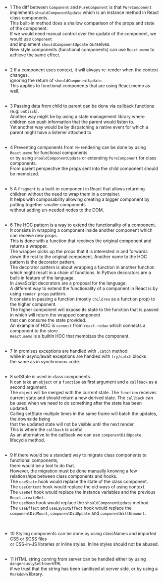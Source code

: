 - 1 The diff between `Component` and `PureComponent` is that `PureComponent`  
   implements `shouldComponentUpdate` which is an instance method in React class components.  
   This built-in method does a shallow comparison of the props and state of the component.  
   If we would need manual control over the update of the component, we would use `Component`  
   and implement `shouldComponentUpdate` ourselves.  
   New style components (functional components) can use `React.memo` to achieve the same effect.
   <br /><br />

 - 2 If a component uses context, it will always re-render when the context changes.  
   ignoring the return of `shouldComponentUpdate`.  
   This applies to functional components that are using React.memo as well.
   <br /><br />

 - 3 Passing data from child to parent can be done via callback functions (e.g: `onClick`).  
   Another way might be by using a state management library where children can push information that the parent would listen to.  
   Yet another way would be by dispatching a native event for which a parent might have a listener attached to.
   <br /><br />


- 4 Preventing components from re-rendering can be done by using `React.memo` for functional components  
  or by using `shouldComponentUpdate` or extending `PureComponent` for class components.  
  From parent perspective the props sent into the child component should be memoized.
  <br /><br />


- 5 A `Fragment` is a built-in component in React that allows returning children without the need to wrap them in a container.  
   It helps with composability allowing creating a bigger component by putting together smaller components  
   without adding un-needed nodes to the DOM.
   <br /><br />


- 6 The HOC pattern is a way to extend the functionality of a component.  
  It consists in wrapping a component inside another component which can receive new props.  
  This is done with a function that receives the original component and returns a wrapper.  
  The wrapper picks up the props that it is interested in and forwards down the rest to the original component.
  Another name to the HOC pattern is the decorator pattern.  
  The decorator pattern is about wrapping a function in another function which might result in a chain of functions.
  In Python decorators are a built-in feature of the language.  
  In JavaScript decorators are a proposal for the language.  
  A different way to extend the functionality of a component in React is by using `render props` pattern.  
  It consists in passing a function (mostly `children` as a function prop) to the higher component.  
  The higher component will expose its state to the function that is passed in which will return the wrapped component  
  that can consume the state provided.  
  An example of HOC is `connect` from `react-redux` which connects a component to the store.  
  `React.memo` is a builtin HOC that memoizes the component.
  <br /><br />

- 7 In promises exceptions are handled with `.catch` method  
  while in async/await exceptions are handled with `try/catch` blocks  
  the same as in synchronous code.
  <br /><br />

- 8 setState is used in class components.  
  It can take an `object` or a `function` as first argument and a `callback` as a second argument.  
  The `object` will be merged with the current state.
  The `function` receives current state and should return a new derived state.
  The `callback` can be used when we need to do something after the state has been updated.  
  Calling setState multiple times in the same frame will batch the updates, the downside being  
  that the updated state will not be visible until the next render.  
  This is where the `callback` is useful.  
  As an alternative to the callback we can use `componentDidUpdate` lifecycle method.
  <br /><br />

- 9 If there would be a standard way to migrate class components to functional components,  
  there would be a tool to do that.   
  However, the migration must be done manually knowing a few relationships between class components and hooks.  
  The `useState` hook would replace the state of the class component.  
  The `useContext` hook would replace the old ways of using context.  
  The `useRef` hook would replace the instance variables and the previous `React.createRef`.  
  The `useMemo` hook would replace the `shouldComponentUpdate` method.  
  The `useEffect` and `useLayoutEffect` hook would replace the `componentDidMount`, `componentDidUpdate` and `componentWillUnmount`.    
  <br /><br />

- 10 Styling components can be done by using classNames and imported CSS or SCSS files  
  or CSS-in-JS libraries or inline styles.
  Inline styles should not be abused.
  <br /><br />

- 11 HTML string coming from server can be handled either by using `dangerouslySetInnerHTML`  
  if we trust that the string has been sanitised at server side, or by using a `Markdown` library.
  <br /><br />
